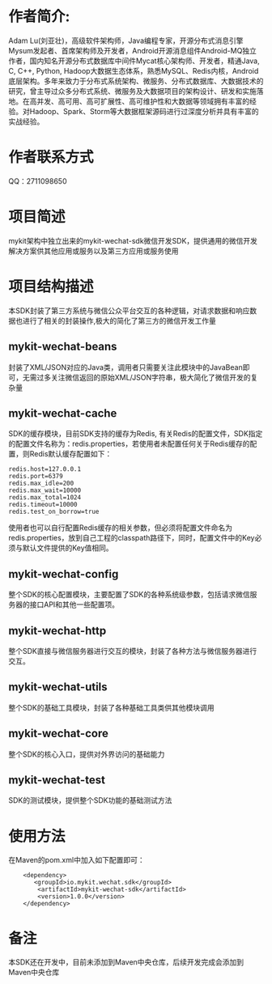 # 作者简介: 
Adam Lu(刘亚壮)，高级软件架构师，Java编程专家，开源分布式消息引擎Mysum发起者、首席架构师及开发者，Android开源消息组件Android-MQ独立作者，国内知名开源分布式数据库中间件Mycat核心架构师、开发者，精通Java, C, C++, Python, Hadoop大数据生态体系，熟悉MySQL、Redis内核，Android底层架构。多年来致力于分布式系统架构、微服务、分布式数据库、大数据技术的研究，曾主导过众多分布式系统、微服务及大数据项目的架构设计、研发和实施落地。在高并发、高可用、高可扩展性、高可维护性和大数据等领域拥有丰富的经验。对Hadoop、Spark、Storm等大数据框架源码进行过深度分析并具有丰富的实战经验。

# 作者联系方式
QQ：2711098650

# 项目简述
mykit架构中独立出来的mykit-wechat-sdk微信开发SDK，提供通用的微信开发解决方案供其他应用或服务以及第三方应用或服务使用

# 项目结构描述
本SDK封装了第三方系统与微信公众平台交互的各种逻辑，对请求数据和响应数据也进行了相关的封装操作,极大的简化了第三方的微信开发工作量

## mykit-wechat-beans
封装了XML/JSON对应的Java类，调用者只需要关注此模块中的JavaBean即可，无需过多关注微信返回的原始XML/JSON字符串，极大简化了微信开发的复杂量

## mykit-wechat-cache
SDK的缓存模块，目前SDK支持的缓存为Redis, 有关Redis的配置文件，SDK指定的配置文件名称为：redis.properties，若使用者未配置任何关于Redis缓存的配置，则Redis默认缓存配置如下：   

`redis.host=127.0.0.1  `  
`redis.port=6379  `  
`redis.max_idle=200 `   
`redis.max_wait=10000 `   
`redis.max_total=1024  `  
`redis.timeout=10000  `  
`redis.test_on_borrow=true `   

使用者也可以自行配置Redis缓存的相关参数，但必须将配置文件命名为redis.properties，放到自己工程的classpath路径下，同时，配置文件中的Key必须与默认文件提供的Key值相同。

## mykit-wechat-config
整个SDK的核心配置模块，主要配置了SDK的各种系统级参数，包括请求微信服务器的接口API和其他一些配置项。

## mykit-wechat-http
整个SDK直接与微信服务器进行交互的模块，封装了各种方法与微信服务器进行交互。

## mykit-wechat-utils
整个SDK的基础工具模块，封装了各种基础工具类供其他模块调用

## mykit-wechat-core
整个SDK的核心入口，提供对外界访问的基础能力

## mykit-wechat-test
SDK的测试模块，提供整个SDK功能的基础测试方法

# 使用方法
在Maven的pom.xml中加入如下配置即可：  

        <dependency>  
           <groupId>io.mykit.wechat.sdk</groupId>  
            <artifactId>mykit-wechat-sdk</artifactId>  
            <version>1.0.0</version>  
        </dependency>


# 备注
本SDK还在开发中，目前未添加到Maven中央仓库，后续开发完成会添加到Maven中央仓库


